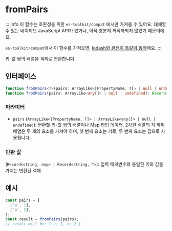 # fromPairs

::: info
이 함수는 호환성을 위한 `es-toolkit/compat` 에서만 가져올 수 있어요. 대체할 수 있는 네이티브 JavaScript API가 있거나, 아직 충분히 최적화되지 않았기 때문이에요.

`es-toolkit/compat`에서 이 함수를 가져오면, [lodash와 완전히 똑같이 동작](../../../compatibility.md)해요.
:::

키-값 쌍의 배열을 객체로 변환합니다.

## 인터페이스

```typescript
function fromPairs<T>(pairs: ArrayLike<[PropertyName, T]> | null | undefined): Record<string, T>;
function fromPairs(pairs: ArrayLike<any[]> | null | undefined): Record<string, any>;
```

### 파라미터

- `pairs` (`ArrayLike<[PropertyName, T]> | ArrayLike<any[]> | null | undefined`): 변환할 키-값 쌍의 배열이나 Map 타입 데이터. 2차원 배열의 각 하위 배열은 두 개의 요소를 가져야 하며, 첫 번째 요소는 키로, 두 번째 요소는 값으로 사용됩니다.

### 반환 값

(`Record<string, any> | Record<string, T>`): 입력 매개변수와 동일한 키와 값을 가지는 변환된 객체.

## 예시

```typescript
const pairs = [
  ['a', 1],
  ['b', 2],
];
const result = fromPairs(pairs);
// result will be: { a: 1, b: 2 }
```
